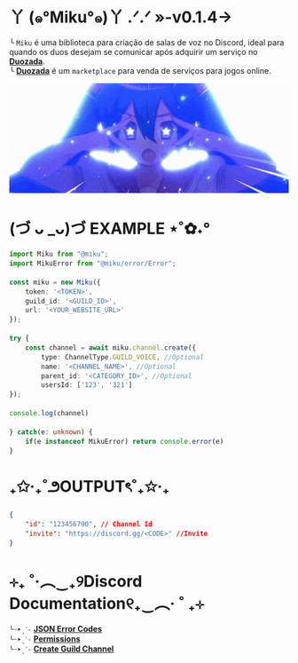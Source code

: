 # 丫 (๑°Miku°๑)丫 .ᐟ.ᐟ »-v0.1.4→
╰ `Miku` é uma biblioteca para criação de salas de voz no Discord, ideal para quando os duos desejam se comunicar após adquirir um serviço no **[Duozada](https://app.duozada.com/)**. <br>
╰ **[Duozada](https://app.duozada.com/)** é um `marketplace` para venda de serviços para jogos online. 

<img src="./docs/miku.gif" width="1000">

# (づ ᴗ _ᴗ)づ EXAMPLE ⋆˚✿˖°
```ts
import Miku from "@miku";
import MikuError from "@miku/error/Error";

const miku = new Miku({
    token: '<TOKEN>',
    guild_id: '<GUILD_ID>',
    url: '<YOUR_WEBSITE_URL>'
});

try {
    const channel = await miku.channel.create({
        type: ChannelType.GUILD_VOICE, //Optional
        name: '<CHANNEL_NAME>', //Optional
        parent_id: '<CATEGORY_ID>', //Optional
        usersId: ['123', '321']
});

console.log(channel)

} catch(e: unknown) {
    if(e instanceof MikuError) return console.error(e)
}
```

# ₊✩‧₊˚౨OUTPUTৎ˚₊✩‧₊

```json 
{
    "id": "123456790", // Channel Id
    "invite": "https://discord.gg/<CODE>" //Invite
}
```

# ⊹₊ ˚‧︵‿₊୨Discord Documentation୧₊‿︵‧ ˚ ₊⊹
`╰┈➤ˎˊ˗` **[JSON Error Codes](https://discord.com/developers/docs/topics/opcodes-and-status-codes)**<br>
`╰┈➤ˎˊ˗` **[Permissions](https://discord.com/developers/docs/topics/permissions#permissions)**<br>
`╰┈➤ˎˊ˗` **[Create Guild Channel](https://discord.com/developers/docs/resources/guild#create-guild-channel)**